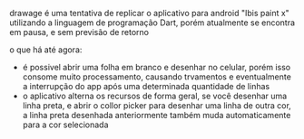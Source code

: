 drawage é uma tentativa de replicar o aplicativo para android "Ibis paint x" utilizando a linguagem de programação Dart, porém atualmente se encontra em pausa, e sem previsão de retorno

o que há até agora:

- é possivel abrir uma folha em branco e desenhar no celular, porém isso consome muito processamento, causando trvamentos e eventualmente a interrupção do app após uma determinada quantidade de linhas
- o aplicativo alterna os recursos de forma geral, se você desenhar uma linha preta, e abrir o collor picker para desenhar uma linha de outra cor, a linha preta desenhada anteriormente também muda automaticamente para a cor selecionada 
